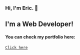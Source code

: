 ### Hi, I'm Eric. 👋

## I'm a Web Developer!

#### You can check my portfolio here: 
<a target="_blank" href="https://airrakedev.netlify.app//">```Click here```</a>
<!--
**airrakedev/airrakedev** is a ✨ _special_ ✨ repository because its `README.md` (this file) appears on your GitHub profile.

Here are some ideas to get you started:

- 🔭 I’m currently working on ...
- 🌱 I’m currently learning ...
- 👯 I’m looking to collaborate on ...
- 🤔 I’m looking for help with ...
- 💬 Ask me about ...
- 📫 How to reach me: ...
- 😄 Pronouns: ...
- ⚡ Fun fact: ...
-->
